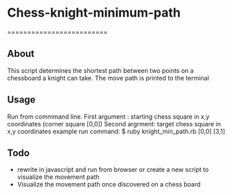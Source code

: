 # Chess-knight-minimum-path
=========================

## About 

This script determines the shortest path between two points on a chessboard a knight can take. The move path is printed to the terminal

## Usage

Run from commmand line. 
First argument : starting chess square in x,y coordinates (corner square [0,0])
Second argrment: target chess square in x,y coordinates 
example run command: 
$ ruby knight_min_path.rb [0,0] [3,1]

## Todo

* rewrite in javascript and run from browser or create a new script to visualize the movement path
* Visualize the movement path once discovered on a chess board
